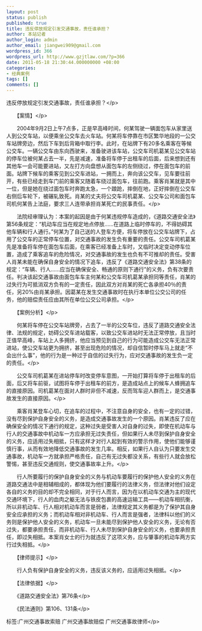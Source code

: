 ```yaml
---
layout: post
status: publish
published: true
title: 违反停放规定引发交通事故，责任谁承担？
author: 本站记者
author_login: admin
author_email: jiangwei909@gmail.com
wordpress_id: 366
wordpress_url: http://www.gzjtlaw.com/?p=366
date: 2011-05-18 21:30:44.000000000 +08:00
categories:
- 经典案例
tags: []
comments: []
---
```

<p>违反停放规定引发交通事故，责任谁承担？<&#47;p><p>　　【案情】<&#47;p><p>　　2004年9月2日上午7点多，正是早高峰时间，何某驾驶一辆面包车从家里送人到公交车站，以便乘坐公交车去火车站。何某将车停靠在市区繁华地段的一公交车站牌旁边，然后下车到后背箱中取行李。此时，在站牌下有20多名乘客在等候公交车。一辆公交车由东向西驶来，准备驶进该车站，公交车司机葛某见公交车站的停车位被何某占去一半，先是减速，准备将车停于出租车的后面，后来想到还有其他车一会可能要进站，又左打方向盘想从面包车的左侧绕过，停在面包车的前面。站牌下候车的乘客见到公交车进站，一拥而上，奔向该公交车，见车要往前开，有些已经走到车门前的乘客又随着车绕过面包车，往前跑。乘客肖某就是其中一位，但是她在绕过面包车时奔跑太急，一个踉跄，摔倒在地，正好摔倒在公交车右侧后车轮下，被碾轧致死。肖某的丈夫将公交车司机葛某、公交车公司和面包车司机何某告上法庭，要求三人连带承担肖某死亡的民事责任。<&#47;p><p>　　法院经审理认为：本案的起因是由于何某违规停车造成的，《道路交通安全法》第56条规定：&ldquo;机动车应当在规定地点停放&hellip;&hellip;在道路上临时停车的，不得妨碍其他车辆和行人通行。&rdquo;何某为了自己送的人登车方便，将车停放在公交车站牌下，占用了公交车的正常停车位置，对交通事故的发生负有重要的责任。公交车司机葛某先是准备将车停在面包车后面，在乘客已经准备上车时，又临时决定变动停车位置，造成了乘客追车的危险情况，对交通事故的发生也负有不可推却的责任。受害人肖某未能在确保自身安全的情况下追车，违反了《道路交通安全法》第38条的规定：&ldquo;车辆、行人&hellip;&hellip;应当在确保安全、畅通的原则下通行&rdquo;的义务，负有次要责任。判决该起交通事故由面包车车主何某和公交车司机葛某承担同等责任，肖某的过失行为可抵消双方负有的一定责任，因此双方对肖某的死亡各承担40％的责任，另20%由肖某承担。因葛某在发生交通事故时在执行本单位公交公司的任务，他的赔偿责任应由其所在单位公交公司承担。<&#47;p><p>　　【案例分析】<&#47;p><p>　　何某将车停在公交车站牌旁，占去了一半的公交车位，违反了道路交通安全法律、法规的规定，妨碍公交车进站载客，以致公交车进站时无法正常停放，且当时正值早高峰，车站上人多拥挤，他应当预见到自己的行为可能造成公交车无法正常进站，使公交车站更为拥挤，甚至出现危险的情况，却自信暂时停车马上就走&ldquo;不会出什么事&rdquo;，他的行为是一种过于自信的过失行为，应对交通事故的发生负一定的责任。<&#47;p><p>　　公交车司机葛某在进站停车时改变停车意图，一开始打算将车停于出租车的后面，后又将车前驱，试图将车停于出租车的前方，是造成站点上的候车人蜂拥追车的直接原因。司机葛某在面对人群时非但不减速，反而驾车迎人群而上，是交通事故发生的直接原因。<&#47;p><p>　　乘客肖某登车心切，在追车的过程中，不注意自身的安全，也有一定的过错，没有尽到保护自身安全的义务，是造成交通事故发生的一个原因。肖某违反了应在确保安全的情况下通行的规定，这种过失是受害人对自身的过失，即使在机动车与行人的交通事故中机动车一方应承担无过失责任，但如果行人未尽到保护自身安全的义务，应适用过失相抵，只有这样才对行人起到有效的警示作用，使他们能够谨慎行事，从而有效地降低交通事故的发生几率。相反，如果行人自认为只要发生交通事故，机动车一方就承担严格责任，自己有无过失都没关系，有些行人就会放松警惕，甚至违反交通规则，使交通事故率上升。<&#47;p><p>　　行人所要履行的保护自身安全的义务与机动车要履行的保护他人安全的义务在道路交通法中是相辅相成的，都体现为他们要履行的法律义务，但法律对他们设定各自的义务的目的却不完全相同，对于行人而言，因为在以机动车交通为主的现代交通环境下，行人的血肉之躯无法与铁皮包裹的高速运输工具&mdash;&mdash;机动车相抗衡，所以非机动车、行人相对机动车而言是弱者，法律规定其义务都是为了保护其自身安全应承担的义务；而机动车相对非机动车、行人而言是强者，法律科以他们的义务则是保护他人安全的义务，机动车一旦未能尽到保护他人安全的义务，无论有否过失，都要承担责任，而非机动车、行人未尽到保护自身安全的义务，也要承担责任，即过失相抵。本案肖女士的行为就违反了这项义务，应与肇事的机动车两方实行过失相抵。<&#47;p><p>　　【律师提示】<&#47;p><p>　　行人负有保护自身安全的义务，违反该义务的，应适用过失相抵。<&#47;p><p>　　【法律依据】<&#47;p><p>　　《道路交通安全法》第76条<&#47;p><p>　　《民法通则》第106、131条<&#47;p><br&#47;><p>标签:广州交通事故索赔 广州交通事故赔偿 广州交通事故律师<&#47;p>
